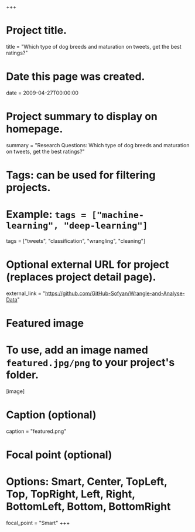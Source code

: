 +++
# Project title.
title = "Which type of dog breeds and maturation on tweets, get the best ratings?"

# Date this page was created.
date = 2009-04-27T00:00:00

# Project summary to display on homepage.
summary = "Research Questions: Which type of dog breeds and maturation on tweets, get the best ratings?"

# Tags: can be used for filtering projects.
# Example: `tags = ["machine-learning", "deep-learning"]`
tags = ["tweets", "classification", "wrangling", "cleaning"]

# Optional external URL for project (replaces project detail page).
external_link = "https://github.com/GitHub-Sofyan/Wrangle-and-Analyse-Data"

# Featured image
# To use, add an image named `featured.jpg/png` to your project's folder. 
[image]
  # Caption (optional)
  caption = "featured.png"

  # Focal point (optional)
  # Options: Smart, Center, TopLeft, Top, TopRight, Left, Right, BottomLeft, Bottom, BottomRight
  focal_point = "Smart"
+++
